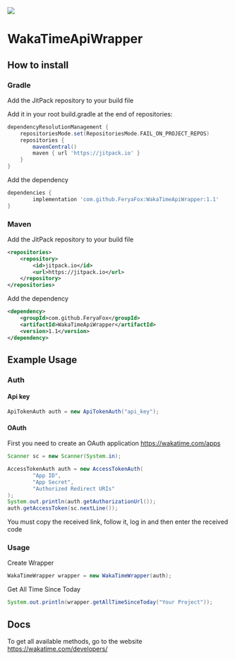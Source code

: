[![](https://jitpack.io/v/FeryaFox/WakaTimeApiWrapper.svg)](https://jitpack.io/#FeryaFox/WakaTimeApiWrapper)

# WakaTimeApiWrapper

## How to install

### Gradle
Add the JitPack repository to your build file

Add it in your root build.gradle at the end of repositories:
```gradle
dependencyResolutionManagement {
    repositoriesMode.set(RepositoriesMode.FAIL_ON_PROJECT_REPOS)
    repositories {
        mavenCentral()
        maven { url 'https://jitpack.io' }
    }
}
```

Add the dependency
```gradle
dependencies {
        implementation 'com.github.FeryaFox:WakaTimeApiWrapper:1.1'
}
```

### Maven

Add the JitPack repository to your build file

```xml
<repositories>
    <repository>
        <id>jitpack.io</id>
        <url>https://jitpack.io</url>
    </repository>
</repositories>
```

Add the dependency

```xml
<dependency>
    <groupId>com.github.FeryaFox</groupId>
    <artifactId>WakaTimeApiWrapper</artifactId>
    <version>1.1</version>
</dependency>
```

## Example Usage

### Auth

#### Api key

```java
ApiTokenAuth auth = new ApiTokenAuth("api_key");
```

#### OAuth

First you need to create an OAuth application https://wakatime.com/apps

```java
Scanner sc = new Scanner(System.in);

AccessTokenAuth auth = new AccessTokenAuth(
        "App ID",
        "App Secret",
        "Authorized Redirect URIs"
);
System.out.println(auth.getAuthorizationUrl());
auth.getAccessToken(sc.nextLine());
```

You must copy the received link, follow it, log in and then enter the received code

### Usage

Create Wrapper

```java
WakaTimeWrapper wrapper = new WakaTimeWrapper(auth);
```

Get All Time Since Today
```java
System.out.println(wrapper.getAllTimeSinceToday("Your Project"));
```

## Docs 

To get all available methods, go to the website https://wakatime.com/developers/
